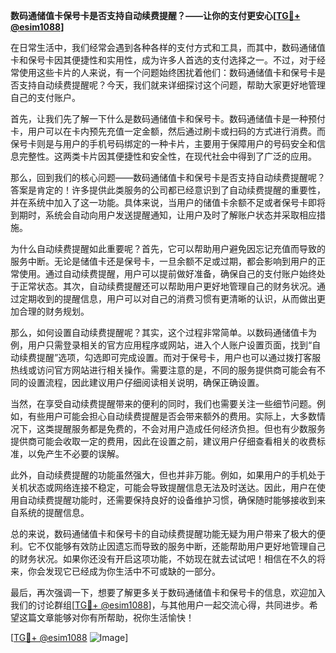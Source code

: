 **数码通储值卡保号卡是否支持自动续费提醒？——让你的支付更安心[[TG💪+ @esim1088](https://t.me/s/esim1088)]**

在日常生活中，我们经常会遇到各种各样的支付方式和工具，而其中，数码通储值卡和保号卡因其便捷性和实用性，成为许多人首选的支付选择之一。不过，对于经常使用这些卡片的人来说，有一个问题始终困扰着他们：数码通储值卡和保号卡是否支持自动续费提醒呢？今天，我们就来详细探讨这个问题，帮助大家更好地管理自己的支付账户。

首先，让我们先了解一下什么是数码通储值卡和保号卡。数码通储值卡是一种预付卡，用户可以在卡内预先充值一定金额，然后通过刷卡或扫码的方式进行消费。而保号卡则是与用户的手机号码绑定的一种卡片，主要用于保障用户的号码安全和信息完整性。这两类卡片因其便捷性和安全性，在现代社会中得到了广泛的应用。

那么，回到我们的核心问题——数码通储值卡和保号卡是否支持自动续费提醒呢？答案是肯定的！许多提供此类服务的公司都已经意识到了自动续费提醒的重要性，并在系统中加入了这一功能。具体来说，当用户的储值卡余额不足或者保号卡即将到期时，系统会自动向用户发送提醒通知，让用户及时了解账户状态并采取相应措施。

为什么自动续费提醒如此重要呢？首先，它可以帮助用户避免因忘记充值而导致的服务中断。无论是储值卡还是保号卡，一旦余额不足或过期，都会影响到用户的正常使用。通过自动续费提醒，用户可以提前做好准备，确保自己的支付账户始终处于正常状态。其次，自动续费提醒还可以帮助用户更好地管理自己的财务状况。通过定期收到的提醒信息，用户可以对自己的消费习惯有更清晰的认识，从而做出更加合理的财务规划。

那么，如何设置自动续费提醒呢？其实，这个过程非常简单。以数码通储值卡为例，用户只需登录相关的官方应用程序或网站，进入个人账户设置页面，找到“自动续费提醒”选项，勾选即可完成设置。而对于保号卡，用户也可以通过拨打客服热线或访问官方网站进行相关操作。需要注意的是，不同的服务提供商可能会有不同的设置流程，因此建议用户仔细阅读相关说明，确保正确设置。

当然，在享受自动续费提醒带来的便利的同时，我们也需要关注一些细节问题。例如，有些用户可能会担心自动续费提醒是否会带来额外的费用。实际上，大多数情况下，这类提醒服务都是免费的，不会对用户造成任何经济负担。但也有少数服务提供商可能会收取一定的费用，因此在设置之前，建议用户仔细查看相关的收费标准，以免产生不必要的误解。

此外，自动续费提醒的功能虽然强大，但也并非万能。例如，如果用户的手机处于关机状态或网络连接不稳定，可能会导致提醒信息无法及时送达。因此，用户在使用自动续费提醒功能时，还需要保持良好的设备维护习惯，确保随时能够接收到来自系统的提醒信息。

总的来说，数码通储值卡和保号卡的自动续费提醒功能无疑为用户带来了极大的便利。它不仅能够有效防止因遗忘而导致的服务中断，还能帮助用户更好地管理自己的财务状况。如果你还没有开启这项功能，不妨现在就去试试吧！相信在不久的将来，你会发现它已经成为你生活中不可或缺的一部分。

最后，再次强调一下，想要了解更多关于数码通储值卡和保号卡的信息，欢迎加入我们的讨论群组[[TG💪+ @esim1088](https://t.me/s/esim1088)]，与其他用户一起交流心得，共同进步。希望这篇文章能够对你有所帮助，祝你生活愉快！

[[TG💪+ @esim1088](https://t.me/s/esim1088) ![Image](https://i.postimg.cc/4NQfJmqS/Snipaste-2025-05-13-00-14-12.png)]